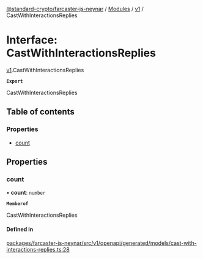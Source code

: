 [@standard-crypto/farcaster-js-neynar](../README.md) / [Modules](../modules.md) / [v1](../modules/v1.md) / CastWithInteractionsReplies

# Interface: CastWithInteractionsReplies

[v1](../modules/v1.md).CastWithInteractionsReplies

**`Export`**

CastWithInteractionsReplies

## Table of contents

### Properties

- [count](v1.CastWithInteractionsReplies.md#count)

## Properties

### count

• **count**: `number`

**`Memberof`**

CastWithInteractionsReplies

#### Defined in

[packages/farcaster-js-neynar/src/v1/openapi/generated/models/cast-with-interactions-replies.ts:28](https://github.com/standard-crypto/farcaster-js/blob/main/packages/farcaster-js-neynar/src/v1/openapi/generated/models/cast-with-interactions-replies.ts#L28)
